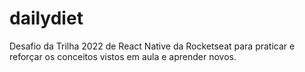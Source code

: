 # dailydiet
Desafio da Trilha 2022 de React Native da Rocketseat para praticar e reforçar os conceitos vistos em aula e aprender novos.
